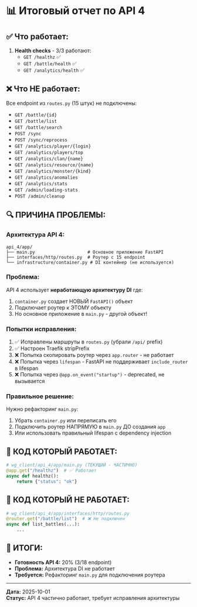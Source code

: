 # 📊 Итоговый отчет по API 4

## ✅ Что работает:

1. **Health checks** - 3/3 работают:
   - `GET /healthz` ✅
   - `GET /battle/health` ✅
   - `GET /analytics/health` ✅

## ❌ Что НЕ работает:

Все endpoint из `routes.py` (15 штук) не подключены:
- `GET /battle/{id}`
- `GET /battle/list`
- `GET /battle/search`
- `POST /sync`
- `POST /sync/reprocess`
- `GET /analytics/player/{login}`
- `GET /analytics/players/top`
- `GET /analytics/clan/{name}`
- `GET /analytics/resource/{name}`
- `GET /analytics/monster/{kind}`
- `GET /analytics/anomalies`
- `GET /analytics/stats`
- `GET /admin/loading-stats`
- `POST /admin/cleanup`

## 🔍 ПРИЧИНА ПРОБЛЕМЫ:

### Архитектура API 4:

```
api_4/app/
├── main.py                    # Основное приложение FastAPI
├── interfaces/http/routes.py  # Роутер с 15 endpoint
└── infrastructure/container.py # DI контейнер (не используется)
```

### Проблема:

API 4 использует **неработающую архитектуру DI** где:
1. `container.py` создает НОВЫЙ `FastAPI()` объект
2. Подключает роутер к ЭТОМУ объекту
3. Но основное приложение в `main.py` - другой объект!

### Попытки исправления:

1. ✅ Исправлены маршруты в `routes.py` (убрали `/api/` prefix)
2. ✅ Настроен Traefik stripPrefix
3. ❌ Попытка скопировать роутер через `app.router` - не работает
4. ❌ Попытка через `lifespan` - FastAPI не поддерживает `include_router` в lifespan
5. ❌ Попытка через `@app.on_event("startup")` - deprecated, не вызывается

### Правильное решение:

Нужно рефакторинг `main.py`:
1. Убрать `container.py` или переписать его
2. Подключить роутер НАПРЯМУЮ в `main.py` ДО создания `app`
3. Или использовать правильный lifespan с dependency injection

## 📝 КОД КОТОРЫЙ РАБОТАЕТ:

```python
# wg_client/api_4/app/main.py (ТЕКУЩИЙ - ЧАСТИЧНО)
@app.get("/healthz")  # ✅ Работает
async def healthz():
    return {"status": "ok"}
```

## 📝 КОД КОТОРЫЙ НЕ РАБОТАЕТ:

```python
# wg_client/api_4/app/interfaces/http/routes.py
@router.get("/battle/list")  # ❌ Не подключен
async def list_battles(...):
    ...
```

## 🎯 ИТОГИ:

- **Готовность API 4:** 20% (3/18 endpoint)
- **Проблема:** Архитектура DI не работает
- **Требуется:** Рефакторинг `main.py` для подключения роутера

---

**Дата:** 2025-10-01  
**Статус:** API 4 частично работает, требует исправления архитектуры

